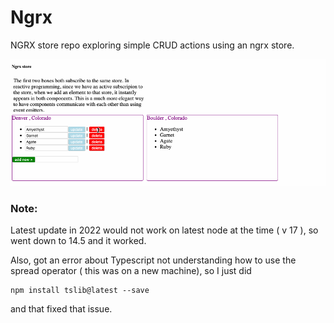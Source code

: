 # Ngrx


NGRX store repo exploring simple CRUD actions using an ngrx store. 

![](demo.gif)


### Note: 

Latest update in 2022 would not work on latest node at the time ( v 17 ), so went down to 14.5 and it worked. 

Also, got an error about Typescript not understanding how to use the spread operator ( this was on a new machine), so I just did 

```
npm install tslib@latest --save 
```

and that fixed that issue. 
